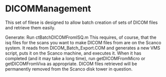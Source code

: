 # DICOMManagement

This set of filese is designed to allow batch creation of sets of DICOM files and retrieve them easily. 

Generate: Run ctBatchDICOMFromISQ.m This requires, of course, that the isq files for the scans you want to make DICOM files from are on the Scanco system. It reads from DICOM_Batch_Export.COM and generates a new VMS script, puts it on the Scanco machine, and executes it. When it has completed (and it may take a long time), run getDICOMFromMicro or getDICOMFromViva as appropriate. DICOM files retrieved will be permanently removed from the Scanco disk tower in question.
